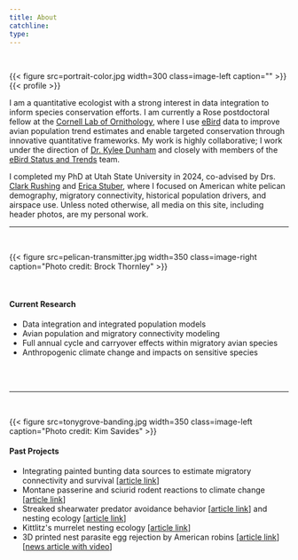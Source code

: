 ```yaml
---
title: About
catchline:
type:
---
```


</br>

{{< figure src=portrait-color.jpg width=300 class=image-left caption="" >}}{{< profile >}}

I am a quantitative ecologist with a strong interest in data integration to inform species conservation efforts. I am currently a Rose postdoctoral fellow at the [Cornell Lab of Ornithology](https://www.birds.cornell.edu/home/), where I use [eBird](https://ebird.org/home) data to improve avian population trend estimates and enable targeted conservation through innovative quantitative frameworks. My work is highly collaborative; I work under the direction of [Dr. Kylee Dunham](https://www.birds.cornell.edu/home/staff/kylee-dunham/) and closely with members of the [eBird Status and Trends](https://science.ebird.org/en/status-and-trends) team.

I completed my PhD at Utah State University in 2024, co-advised by Drs. [Clark Rushing](https://www.rushinglab.com/) and [Erica Stuber](https://efstuber.wixsite.com/xscaleeco/), where I focused on American white pelican demography, migratory connectivity, historical population drivers, and airspace use.
Unless noted otherwise, all media on this site, including header photos, are my personal work.

___

</br>

{{< figure src=pelican-transmitter.jpg width=350 class=image-right caption="Photo credit: Brock Thornley" >}}

</br>

#### Current Research
* Data integration and integrated population models
* Avian population and migratory connectivity modeling
* Full annual cycle and carryover effects within migratory avian species
* Anthropogenic climate change and impacts on sensitive species

</br>
</br>

___

</br>

{{< figure src=tonygrove-banding.jpg width=350 class=image-left caption="Photo credit: Kim Savides" >}}
#### Past Projects
* Integrating painted bunting data sources to estimate migratory connectivity and survival [[article link](https://doi.org/10.1101/2020.07.23.217554)]
* Montane passerine and sciurid rodent reactions to climate change [[article link](https://doi.org/10.3390/f10020084)]
* Streaked shearwater predator avoidance behavior [[article link](http://www.marineornithology.org/content/get.cgi?rn=1273)] and nesting ecology [[article link](https://www.jstage.jst.go.jp/article/osj/18/2/18_189/_article/-char/en)]
* Kittlitz's murrelet nesting ecology [[article link](https://www.fws.gov/uploadedFiles/Region_7/NWRS/Zone_2/Kodiak/PDF/Report2017.3_Kittlitz%27sMurreletNestingEcology_2016ProgressReport_KodiakNWR.pdf)]
* 3D printed nest parasite egg rejection by American robins [[article link](https://peerj.com/articles/965/)] [[news article with video](https://www.earthtouchnews.com/discoveries/innovation/3d-printed-fake-eggs-could-help-us-find-out-how-birds-spot-impostors-in-the-nest/)]

</br>
</br>